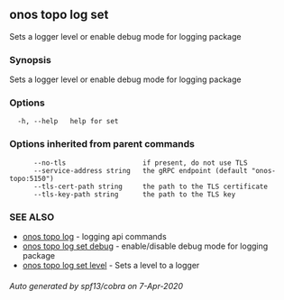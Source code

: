 ## onos topo log set

Sets a logger level or enable debug mode for logging package

### Synopsis

Sets a logger level or enable debug mode for logging package

### Options

```
  -h, --help   help for set
```

### Options inherited from parent commands

```
      --no-tls                   if present, do not use TLS
      --service-address string   the gRPC endpoint (default "onos-topo:5150")
      --tls-cert-path string     the path to the TLS certificate
      --tls-key-path string      the path to the TLS key
```

### SEE ALSO

* [onos topo log](onos_topo_log.md)	 - logging api commands
* [onos topo log set debug](onos_topo_log_set_debug.md)	 - enable/disable debug mode for logging package
* [onos topo log set level](onos_topo_log_set_level.md)	 - Sets a level to a logger

###### Auto generated by spf13/cobra on 7-Apr-2020
